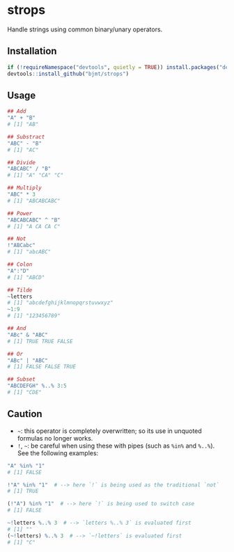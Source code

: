 # strops

Handle strings using common binary/unary operators.

## Installation

```r
if (!requireNamespace("devtools", quietly = TRUE)) install.packages("devtools")
devtools::install_github("bjmt/strops")
```

## Usage

```r
## Add
"A" + "B"
# [1] "AB"

## Substract
"ABC" - "B"
# [1] "AC"

## Divide
"ABCABC" / "B"
# [1] "A" "CA" "C"

## Multiply
"ABC" * 3
# [1] "ABCABCABC"

## Power
"ABCABCABC" ^ "B"
# [1] "A CA CA C"

## Not
!"ABCabc"
# [1] "abcABC"

## Colon
"A":"D"
# [1] "ABCD"

## Tilde
~letters
# [1] "abcdefghijklmnopqrstuvwxyz"
~1:9
# [1] "123456789"

## And
"ABc" & "ABC"
# [1] TRUE TRUE FALSE

## Or
"ABc" | "ABC"
# [1] FALSE FALSE TRUE

## Subset
"ABCDEFGH" %..% 3:5
# [1] "CDE"
```

## Caution

  + `~`: this operator is completely overwritten; so its use in unquoted
    formulas no longer works.
  + `!`, `~`: be careful when using these with pipes (such as `%in%` and
    `%..%`). See the following examples:
```r
"A" %in% "1"
# [1] FALSE

!"A" %in% "1"  # --> here `!` is being used as the traditional `not`
# [1] TRUE

(!"A") %in% "1"  # --> here `!` is being used to switch case
# [1] FALSE

~!letters %..% 3  # --> `letters %..% 3` is evaluated first
# [1] ""
(~!letters) %..% 3  # --> `~!letters` is evaluated first
# [1] "C"
```
